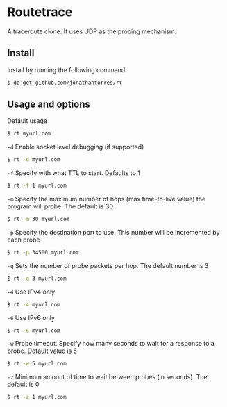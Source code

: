 # Routetrace
A traceroute clone. It uses UDP as the probing mechanism.

## Install
Install by running the following command
```bash
$ go get github.com/jonathantorres/rt
```

## Usage and options
Default usage
```bash
$ rt myurl.com
```

`-d` Enable socket level debugging (if supported)
```bash
$ rt -d myurl.com
```

`-f` Specify with what TTL to start. Defaults to 1
```bash
$ rt -f 1 myurl.com
```

`-m` Specify the maximum number of hops (max time-to-live value) the program will probe. The default is 30
```bash
$ rt -m 30 myurl.com
```

`-p` Specify the destination port to use. This number will be incremented by each probe
```bash
$ rt -p 34500 myurl.com
```

`-q` Sets the number of probe packets per hop. The default number is 3
```bash
$ rt -q 3 myurl.com
```

`-4` Use IPv4 only
```bash
$ rt -4 myurl.com
```

`-6` Use IPv6 only
```bash
$ rt -6 myurl.com
```

`-w` Probe timeout. Specify how many seconds to wait for a response to a probe. Default value is 5
```bash
$ rt -w 5 myurl.com
```

`-z` Minimum amount of time to wait between probes (in seconds). The default is 0
```bash
$ rt -z 1 myurl.com
```
